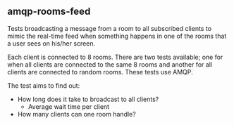 ## amqp-rooms-feed

Tests broadcasting a message from a room to all subscribed clients to mimic the real-time feed when something happens in one of the rooms that a user sees on his/her screen.

Each client is connected to 8 rooms. There are two tests available; one for when all clients are connected to the same 8 rooms and another for all clients are connected to random rooms. These tests use AMQP.

The test aims to find out:

* How long does it take to broadcast to all clients?
    * Average wait time per client
* How many clients can one room handle?